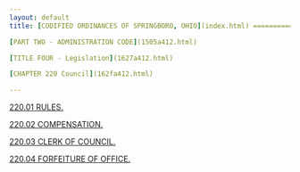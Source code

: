 ```yaml
---
layout: default 
title: [CODIFIED ORDINANCES OF SPRINGBORO, OHIO](index.html) =====================================================

[PART TWO - ADMINISTRATION CODE](1505a412.html)

[TITLE FOUR - Legislation](1627a412.html)

[CHAPTER 220 Council](162fa412.html)

---
```


[220.01 RULES.](1640a412.html)

[220.02 COMPENSATION.](1694a412.html)

[220.03 CLERK OF COUNCIL.](169ea412.html)

[220.04 FORFEITURE OF OFFICE.](16a8a412.html)
